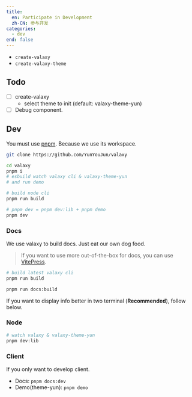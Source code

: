 ```yaml
---
title:
  en: Participate in Development
  zh-CN: 参与开发
categories:
  - dev
end: false
---
```


- `create-valaxy`
- `create-valaxy-theme`

## Todo

- [ ] create-valaxy
  - select theme to init (default: valaxy-theme-yun)
- [ ] Debug component.

## Dev

You must use [pnpm](https://pnpm.io/). Because we use its workspace.

```bash
git clone https://github.com/YunYouJun/valaxy
```

```bash [pnpm]
cd valaxy
pnpm i
# esbuild watch valaxy cli & valaxy-theme-yun
# and run demo

# build node cli
pnpm run build

# pnpm dev = pnpm dev:lib + pnpm demo
pnpm dev
```

### Docs

We use valaxy to build docs. Just eat our own dog food.

> If you want to use more out-of-the-box for docs, you can use [VitePress](https://vitepress.dev/).

```bash
# build latest valaxy cli
pnpm run build

pnpm run docs:build
```

If you want to display info better in two terminal (**Recommended**), follow below.

### Node

```bash
# watch valaxy & valaxy-theme-yun
pnpm dev:lib
```

### Client

If you only want to develop client.

- Docs: `pnpm docs:dev`
- Demo(theme-yun): `pnpm demo`
